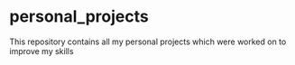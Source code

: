 # personal_projects
This repository contains all my personal projects which were worked on to improve my skills
